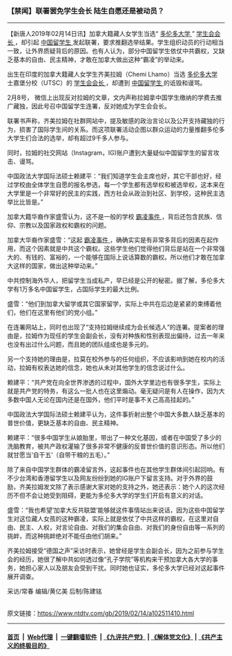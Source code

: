 ### 【禁闻】联署罢免学生会长 陆生自愿还是被动员？
------------------------

<div class="post_content">
 <p>
  【新唐人2019年02月14日讯】加拿大籍藏人女学生当选“
  <a href="https://www.ntdtv.com/gb/多伦多大学.htm">
   多伦多大学
  </a>
  ”
  <a href="https://www.ntdtv.com/gb/学生会会长.htm">
   学生会会长
  </a>
  ，却引起
  <a href="https://www.ntdtv.com/gb/中国留学生.htm">
   中国留学生
  </a>
  发起联署，要求推翻选举结果。学生组织动员的行动相当一致，让外界质疑背后的原因。也有人认为，部分中国留学生依仗中共霸权，又缺乏基本的自由、民主精神，才敢在加拿大做出这种“霸凌”的举动来。
 </p>
 <p>
  出生在印度的加拿大籍藏人女学生齐美拉姆（Chemi Lhamo）当选
  <a href="https://www.ntdtv.com/gb/多伦多大学.htm">
   多伦多大学
  </a>
  士嘉堡分校（UTSC）的
  <a href="https://www.ntdtv.com/gb/学生会会长.htm">
   学生会会长
  </a>
  ，却遭到
  <a href="https://www.ntdtv.com/gb/中国留学生.htm">
   中国留学生
  </a>
  的诋毁和谩骂。
 </p>
 <p>
  2月8号， 微信上出现反对拉姆的文章，文内声称拉姆拿中国学生缴纳的学费去推广藏独，因此号召中国留学生连署，反对她成为学生会会长。
 </p>
 <p>
  联署书声称，齐美拉姆在社群网站中，提及敏感的政治言论以及公开支持藏独的行为，损害了国际学生间的关系。而这项联署活动企图以群众运动的力量推翻多伦多大学生们合法的选举，却有超过9千多人参与。
 </p>
 <p>
  同时，拉姆的社交网站（Instagram，IG)账户遭到大量疑似中国留学生的留言攻击、谩骂。
 </p>
 <p>
  中国政法大学国际法硕士赖建平：“我们知道学生会主席也好，其它干部也好，经过学校由全体学生自愿的报名参选，每一个学生都有选举权和被选举权，这本来在大学里是一个非常好的民主的实践，西方社会从政治到社区、到学校，这种民主选举比比皆是。”
 </p>
 <p>
  加拿大籍华裔作家盛雪认为，这不是一般的学校
  <a href="https://www.ntdtv.com/gb/霸凌事件.htm">
   霸凌事件
  </a>
  ，背后还包含民族、信仰、宗教以及国家政权和霸权的问题。
 </p>
 <p>
  加拿大华裔作家盛雪：“这起
  <a href="https://www.ntdtv.com/gb/霸凌事件.htm">
   霸凌事件
  </a>
  ，确确实实是有非常多背后的因素在起作用，而这个因素就是中共这个霸权。这些学生他们觉得他们背后是站在一个非常强大的、有钱的、富裕的，一个能够在国际上说话算数的霸权。所以他们才敢在加拿大这样的国家，做出这种举动来。”
 </p>
 <p>
  中共控制海外华人，把留学生当成私产，早已经是公开的秘密。据了解，多伦多大学有1万多名中国留学生，占国际学生的最大比例。
 </p>
 <p>
  盛雪：“他们到加拿大留学或其它国家留学，实际上中共在后边是紧紧的束缚着他们，他们在这里有他们的党小组。”
 </p>
 <p>
  在连署网站上，同时也出现了“支持拉姆继续成为会长候选人”的连署。提案者的理由是，拉姆作为现任的学生会副会长，没有对种族和性别表现出偏待，过去一年来也没有出过什么问题，而且她的团队组成也是多元的。
 </p>
 <p>
  另一个支持她的理由是，拉莫在校外参与的任何组织，不应该影响到她在校内的活动，拉姆有权表达她的信念，她也从未对其他学生的信念说过什么。
 </p>
 <p>
  赖建平：“共产党在向全世界渗透的过程中，国外大学里边也有很多学生，实际上就是共产党的特务，有这么一批人也在这里煽动。毫无疑问是有人在操作，因为大多数中国人无论在国内还是在国外，他们平时是事不关己高高挂起的。”
 </p>
 <p>
  中国政法大学国际法硕士赖建平认为，这件事折射出整个中国大多数人缺乏基本的普世价值，更缺乏基本的自由、民主精神。
 </p>
 <p>
  赖建平：“很多中国学生从娘胎里，带出了一种文化基因，或者在中国受了多少的洗脑教育，被共产政权灌输了很多非常不健康的反普世价值的意识形态。所以他们就甘愿当‘自干五’（自带干粮的五毛）。”
 </p>
 <p>
  除了来自中国学生群体的霸凌留言外，这起事件也在其他学生群体间引起回响。有不少台湾和香港留学生以及网友纷纷到她的IG账户下留言支持。对于外界的鼓励，齐美拉姆发文除了表示感谢大家对她的支持之外，她还表示：她个人的这次经历不但不会让她受到阻碍，更能为多伦多大学的学生们开启有意义的对话。
 </p>
 <p>
  盛雪：“我也希望‘加拿大反共联盟’能够就这件事情站出来说话，因为这些中国留学生对这位藏人女孩的这种霸凌，实际上就是依仗了中共这样的霸权，在这里对自由、民主、人权，对言论自由、对我们的集会自由、对我们的身份自由等一系列的挑衅，而这种挑衅绝对不能任由他们胡来。”
 </p>
 <p>
  齐美拉姆接受“德国之声”采访时表示，她曾经是学生会副会长，因为之前参与学生会的经历，她很了解中共如何透过像“孔子学院”等机构来干预加拿大各大学的事务，她担心家人以及朋友会受到干扰。同时她也证实，多伦多大学已经对这起事件展开调查。
 </p>
 <p>
  采访/常春 编辑/黄亿美 后制/陈建铭
 </p>
 <div class="single_ad">
 </div>
</div>

<br/>原文链接：https://www.ntdtv.com/gb/2019/02/14/a102511410.html


------------------------
#### [首页](https://github.com/gfw-breaker/banned-news/blob/master/README.md) &nbsp;|&nbsp; [Web代理](https://github.com/labour-camp/helloworld) &nbsp;|&nbsp; [一键翻墙软件](https://github.com/gfw-breaker/nogfw/blob/master/README.md) &nbsp;| [《九评共产党》](https://github.com/gfw-breaker/9ping.md/blob/master/README.md#九评之一评共产党是什么) | [《解体党文化》](https://github.com/gfw-breaker/jtdwh.md/blob/master/README.md) | [《共产主义的终极目的》](https://github.com/gfw-breaker/gczydzjmd.md/blob/master/README.md)

